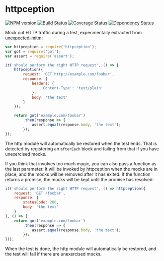 httpception
===========

[![NPM version](https://badge.fury.io/js/httpception.svg)](http://badge.fury.io/js/httpception)
[![Build Status](https://travis-ci.org/papandreou/httpception.svg?branch=master)](https://travis-ci.org/papandreou/httpception)
[![Coverage Status](https://coveralls.io/repos/papandreou/httpception/badge.svg)](https://coveralls.io/r/papandreou/httpception)
[![Dependency Status](https://david-dm.org/papandreou/httpception.svg)](https://david-dm.org/papandreou/httpception)

Mock out HTTP traffic during a test, experimentally extracted from
[unexpected-mitm](https://github.com/unexpectedjs/unexpected-mitm/):

```js
var httpception = require('httpception');
var got = require('got');
var assert = require('assert');

it('should perform the right HTTP request', () => {
    httpception({
        request: 'GET http://example.com/foobar',
        response: {
            headers: {
                'Content-Type': 'text/plain'
            },
            body: 'the text'
        }
    });

    return got('example.com/foobar')
        .then(response => {
            assert.equal(response.body, 'the text');
        });
});
```

The http module will automatically be restored when the test ends. That
is detected by registering an `afterEach` block and failing from that if
you have unexercised mocks.

If you think that involves too much magic, you can also pass a function as
the last parameter. It will be invoked by httpception when the mocks
are in place, and the mocks will be removed after it has exited. If the
function returns a promise, the mocks will be kept until the promise has
resolved:

```js
it('should perform the right HTTP request', () => httpception({
    request: 'GET /foobar',
    response: {
        statusCode: 200,
        body: 'the text'
    }
}, () => {
    return got('example.com/foobar')
        .then(response => {
            assert.equal(response.body, 'the text');
        });
}));
```

When the test is done, the http module will automatically be restored,
and the test will fail if there are unexercised mocks.
